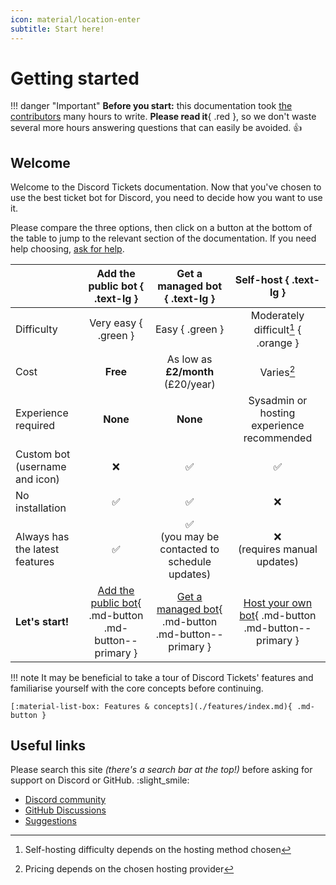 ```yaml
---
icon: material/location-enter
subtitle: Start here!
---
```


# Getting started

!!! danger "Important"
	**Before you start:** this documentation took [the contributors](https://github.com/discord-tickets/docs/graphs/contributors) many hours to write.
	**Please read it**{ .red }, so we don't waste several more hours answering questions that can easily be avoided. :+1:

## Welcome

Welcome to the Discord Tickets documentation.
Now that you've chosen to use the best ticket bot for Discord, you need to decide how you want to use it.

Please compare the three options, then click on a button at the bottom of the table to jump to the relevant section of the documentation.
If you need help choosing, [ask for help](#useful-links).

|                                |                   Add the public bot { .text-lg }                   |                   Get a managed bot { .text-lg }                    |                             Self-host { .text-lg }                             |
| :----------------------------- | :-----------------------------------------------------------------: | :-----------------------------------------------------------------: | :----------------------------------------------------------------------------: |
| Difficulty                     |                        Very easy { .green }                         |                           Easy { .green }                           |                      Moderately difficult[^1] { .orange }                      |
| Cost                           |                              **Free**                               |                  As low as **£2/month** (£20/year)                  |                                   Varies[^2]                                   |
| Experience required            |                              **None**                               |                              **None**                               |                   Sysadmin or hosting experience recommended                   |
| Custom bot (username and icon) |                                 :x:                                 |                         :white_check_mark:                          |                               :white_check_mark:                               |
| No installation                |                         :white_check_mark:                          |                         :white_check_mark:                          |                                      :x:                                       |
| Always has the latest features |                         :white_check_mark:                          |  :white_check_mark:<br>(you may be contacted to schedule updates)   |                        :x:<br>(requires manual updates)                        |
| **Let's start!**               | [Add the public bot](./public.md){ .md-button .md-button--primary } | [Get a managed bot](./managed.md){ .md-button .md-button--primary } | [Host your own bot](./self-hosting/index.md){ .md-button .md-button--primary } |

!!! note
	It may be beneficial to take a tour of Discord Tickets' features and familiarise yourself with the core concepts before continuing.
	
	[:material-list-box: Features & concepts](./features/index.md){ .md-button }

## Useful links

Please search this site *(there's a search bar at the top!)* before asking for support on Discord or GitHub. :slight_smile:

- [Discord community](https://lnk.earth/discord) 
- [GitHub Discussions](https://github.com/discord-tickets/bot/discussions)
- [Suggestions](https://lnk.earth/dsctickets-feedback)

[^1]: Self-hosting difficulty depends on the hosting method chosen
[^2]: Pricing depends on the chosen hosting provider